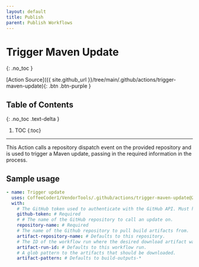 ```yaml
---
layout: default
title: Publish
parent: Publish Workflows
---
```


# Trigger Maven Update
{: .no_toc }

[Action Source]({{ site.github_url }}/tree/main/.github/actions/trigger-maven-update){: .btn .btn-purple }

## Table of Contents
{: .no_toc .text-delta }

1. TOC
{:toc}

---

This Action calls a repository dispatch event on the provided repository and is used to trigger a Maven update, passing in the required information in the process.

## Sample usage

```yml
- name: Trigger update
  uses: CoffeeCoder1/VendorTools/.github/actions/trigger-maven-update@2025.0.3
  with:
    # The GitHub token used to authenticate with the GitHub API. Must have write access to the repository that you are calling.
    github-token: # Required
    # # The name of the GitHub repository to call an update on.
    repository-name: # Required
    # The name of the Github repository to pull build artifacts from.
    artifact-repository-name: # Defaults to this repository.
    # The ID of the workflow run where the desired download artifact was uploaded from.
    artifact-run-id: # Defaults to this workflow run.
    # A glob pattern to the artifacts that should be downloaded.
    artifact-pattern: # Defaults to build-outputs-*
```
